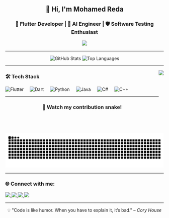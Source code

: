 <!-- Header -->
<h2 align="center">👋 Hi, I'm Mohamed Reda</h2>
<h3 align="center">🚀 Flutter Developer | 🤖 AI Engineer | 🛡️ Software Testing Enthusiast</h3>
<!-- Typing effect -->
<p align="center">
  <img src="https://readme-typing-svg.herokuapp.com?font=Fira+Code&size=22&pause=1000&color=00C9A7&center=true&vCenter=true&width=600&lines=Passionate+about+Building+Smart+Apps;Loves+AI+%26+Machine+Learning;Quality+is+my+First+Priority;Always+Learning+and+Evolving">
</p>




---

<!-- Stats & Languages -->
<div align="center">
  <img src="https://github-readme-stats.vercel.app/api?username=mohamed137m&show_icons=true&theme=radical&count_private=true&hide_border=true" height="170" alt="GitHub Stats" />
  <img src="https://github-readme-stats.vercel.app/api/top-langs?username=mohamed137m&layout=compact&langs_count=8&theme=radical&hide_border=true" height="170" alt="Top Languages" />
</div>

---

<!-- GIF -->
<img align="right" height="200" src="https://i.pinimg.com/originals/e4/26/90/e42690f87d2fb3f8a04f3f6b4f1fa3b2.gif"  />

<!-- Skills -->
<h3>🛠 Tech Stack</h3>
<div align="left">
  <img src="https://cdn.jsdelivr.net/gh/devicons/devicon/icons/flutter/flutter-original.svg" height="40" alt="Flutter"/>
  <img width="12"/>
  <img src="https://cdn.jsdelivr.net/gh/devicons/devicon/icons/dart/dart-original.svg" height="40" alt="Dart"/>
  <img width="12"/>
  <img src="https://cdn.jsdelivr.net/gh/devicons/devicon/icons/python/python-original.svg" height="40" alt="Python"/>
  <img width="12"/>
  <img src="https://cdn.jsdelivr.net/gh/devicons/devicon/icons/java/java-original.svg" height="40" alt="Java"/>
  <img width="12"/>
  <img src="https://cdn.jsdelivr.net/gh/devicons/devicon/icons/csharp/csharp-original.svg" height="40" alt="C#"/>
  <img width="12"/>
  <img src="https://cdn.jsdelivr.net/gh/devicons/devicon/icons/cplusplus/cplusplus-original.svg" height="40" alt="C++"/>
</div>

---

<!-- Snake -->
<h3 align="center">🐍 Watch my contribution snake!</h3>
<p align="center">
  <img src="https://raw.githubusercontent.com/mohamed137m/mohamed137m/output/snake.svg" alt="Snake animation" />
</p>

---

<!-- Connect -->
<h3>🌐 Connect with me:</h3>
<div align="left">
  <a href="https://www.youtube.com/@CodeCraftAr" target="_blank">
    <img src="https://img.shields.io/badge/Youtube-FF0000?style=for-the-badge&logo=youtube&logoColor=white"/>
  </a>
  <a href="https://www.linkedin.com/in/mohamed-reda-software-engineer/" target="_blank">
    <img src="https://img.shields.io/badge/LinkedIn-0077B5?style=for-the-badge&logo=linkedin&logoColor=white"/>
  </a>
  <a href="mailto:m.reda.tech@gmail.com" target="_blank">
    <img src="https://img.shields.io/badge/Gmail-D14836?style=for-the-badge&logo=gmail&logoColor=white"/>
  </a>
  <a href="https://github.com/mohamed137m" target="_blank">
    <img src="https://img.shields.io/badge/GitHub-181717?style=for-the-badge&logo=github&logoColor=white"/>
  </a>
</div>

---

<!-- Footer -->
<p align="center">
  💡 "Code is like humor. When you have to explain it, it’s bad." – <i>Cory House</i>  
</p>
